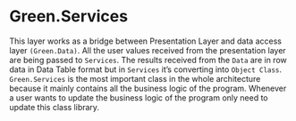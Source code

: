 # Green.Services

This layer works as a bridge between Presentation Layer and data access layer `(Green.Data)`. All the user values received from the presentation layer are being passed to `Services`. The results received from the `Data` are in row data in Data Table format but in `Services` it’s converting into `Object Class`. `Green.Services` is the most important class in the whole architecture because it mainly contains all the business logic of the program. Whenever a user wants to update the business logic of the program only need to update this class library.